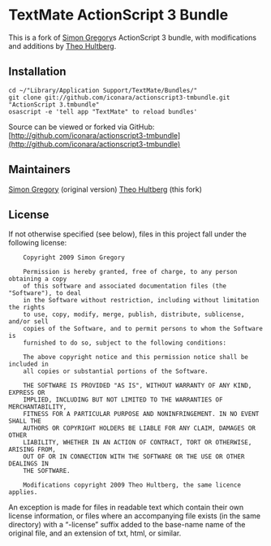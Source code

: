 TextMate ActionScript 3 Bundle
==============================

This is a fork of [Simon Gregory](http://blog.simongregory.com)s ActionScript 3 bundle, with modifications and additions by [Theo Hultberg](http://blog.iconara.net).

Installation
------------

	cd ~/"Library/Application Support/TextMate/Bundles/"
	git clone git://github.com/iconara/actionscript3-tmbundle.git "ActionScript 3.tmbundle"
	osascript -e 'tell app "TextMate" to reload bundles'

Source can be viewed or forked via GitHub: [http://github.com/iconara/actionscript3-tmbundle](http://github.com/iconara/actionscript3-tmbundle)

Maintainers
-----------

[Simon Gregory](http://blog.simonregory.com) (original version)
[Theo Hultberg](http://blog.iconara.net) (this fork)

License
-------

If not otherwise specified (see below), files in this project fall under the following license:

		Copyright 2009 Simon Gregory

		Permission is hereby granted, free of charge, to any person obtaining a copy
		of this software and associated documentation files (the "Software"), to deal
		in the Software without restriction, including without limitation the rights
		to use, copy, modify, merge, publish, distribute, sublicense, and/or sell
		copies of the Software, and to permit persons to whom the Software is
		furnished to do so, subject to the following conditions:

		The above copyright notice and this permission notice shall be included in
		all copies or substantial portions of the Software.

		THE SOFTWARE IS PROVIDED "AS IS", WITHOUT WARRANTY OF ANY KIND, EXPRESS OR
		IMPLIED, INCLUDING BUT NOT LIMITED TO THE WARRANTIES OF MERCHANTABILITY,
		FITNESS FOR A PARTICULAR PURPOSE AND NONINFRINGEMENT. IN NO EVENT SHALL THE
		AUTHORS OR COPYRIGHT HOLDERS BE LIABLE FOR ANY CLAIM, DAMAGES OR OTHER
		LIABILITY, WHETHER IN AN ACTION OF CONTRACT, TORT OR OTHERWISE, ARISING FROM,
		OUT OF OR IN CONNECTION WITH THE SOFTWARE OR THE USE OR OTHER DEALINGS IN
		THE SOFTWARE.
		
		Modifications copyright 2009 Theo Hultberg, the same licence applies.

An exception is made for files in readable text which contain their own license information, or files where an accompanying file exists (in the same directory) with a “-license” suffix added to the base-name name of the original file, and an extension of txt, html, or similar.
